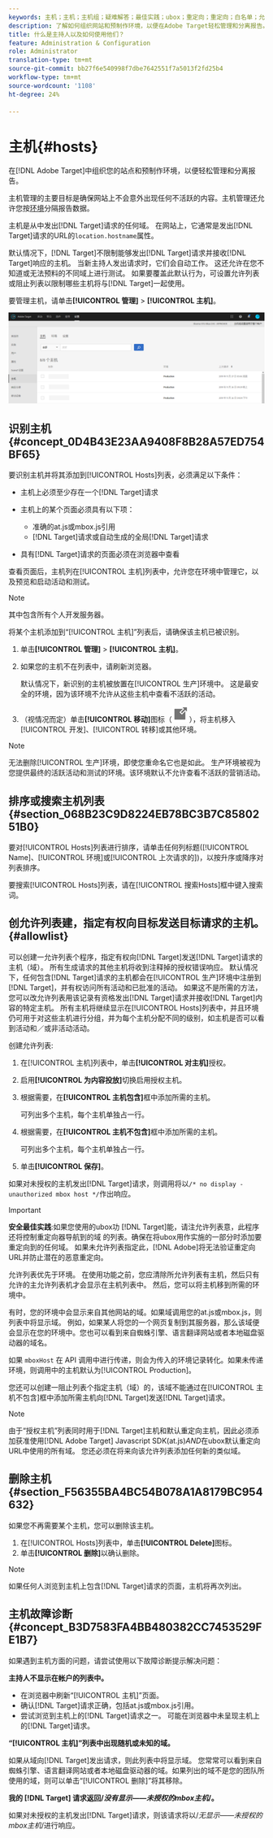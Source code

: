 ```yaml
---
keywords: 主机；主机；主机组；疑难解答；最佳实践；ubox；重定向；重定向；白名单；允许列表；黑名单阻止列表;
description: 了解如何组织网站和预制作环境，以便在Adobe Target轻松管理和分离报告。
title: 什么是主持人以及如何使用他们？
feature: Administration & Configuration
role: Administrator
translation-type: tm+mt
source-git-commit: bb27f6e540998f7dbe7642551f7a5013f2fd25b4
workflow-type: tm+mt
source-wordcount: '1108'
ht-degree: 24%

---
```



# 主机{#hosts}

在[!DNL Adobe Target]中组织您的站点和预制作环境，以便轻松管理和分离报告。

主机管理的主要目标是确保网站上不会意外出现任何不活跃的内容。主机管理还允许您按[环境](/help/administrating-target/environments.md)分隔报告数据。

主机是从中发出[!DNL Target]请求的任何域。 在网站上，它通常是发出[!DNL Target]请求的URL的`location.hostname`属性。

默认情况下，[!DNL Target]不限制能够发出[!DNL Target]请求并接收[!DNL Target]响应的主机。 当新主持人发出请求时，它们会自动工作。 这还允许在您不知道或无法预料的不同域上进行测试。 如果要覆盖此默认行为，可设置允许列表或阻止列表以限制哪些主机将与[!DNL Target]一起使用。

要管理主机，请单击&#x200B;**[!UICONTROL 管理]** > **[!UICONTROL 主机]**。

![](assets/hosts_list.png)

## 识别主机{#concept_0D4B43E23AA9408F8B28A57ED754BF65}

要识别主机并将其添加到[!UICONTROL Hosts]列表，必须满足以下条件：

* 主机上必须至少存在一个[!DNL Target]请求
* 主机上的某个页面必须具有以下项：

   * 准确的at.js或mbox.js引用
   * [!DNL Target]请求或自动生成的全局[!DNL Target]请求

* 具有[!DNL Target]请求的页面必须在浏览器中查看

查看页面后，主机列在[!UICONTROL 主机]列表中，允许您在环境中管理它，以及预览和启动活动和测试。

>[!NOTE]
>
>其中包含所有个人开发服务器。

将某个主机添加到“[!UICONTROL 主机]”列表后，请确保该主机已被识别。

1. 单击&#x200B;**[!UICONTROL 管理]** > **[!UICONTROL 主机]**。
1. 如果您的主机不在列表中，请刷新浏览器。

   默认情况下，新识别的主机被放置在[!UICONTROL 生产]环境中。 这是最安全的环境，因为该环境不允许从这些主机中查看不活跃的活动。

1. （视情况而定）单击&#x200B;**[!UICONTROL 移动]**&#x200B;图标（![移动图标](/help/administrating-target/assets/icon-move.png)），将主机移入[!UICONTROL 开发]、[!UICONTROL 转移]或其他环境。

>[!NOTE]
>
>无法删除[!UICONTROL 生产]环境，即使您重命名它也是如此。 生产环境被视为您提供最终的活跃活动和测试的环境。该环境默认不允许查看不活跃的营销活动。

## 排序或搜索主机列表{#section_068B23C9D8224EB78BC3B7C8580251B0}

要对[!UICONTROL Hosts]列表进行排序，请单击任何列标题([!UICONTROL Name]、[!UICONTROL 环境]或[!UICONTROL 上次请求的])，以按升序或降序对列表排序。

要搜索[!UICONTROL Hosts]列表，请在[!UICONTROL 搜索Hosts]框中键入搜索词。

## 创允许列表建，指定有权向目标发送目标请求的主机。{#allowlist}

可以创建一允许列表个程序，指定有权向[!DNL Target]发送[!DNL Target]请求的主机（域）。 所有生成请求的其他主机将收到注释掉的授权错误响应。 默认情况下，任何包含[!DNL Target]请求的主机都会在[!UICONTROL 生产]环境中注册到[!DNL Target]，并有权访问所有活动和已批准的活动。 如果这不是所需的方法，您可以改允许列表用该记录有资格发出[!DNL Target]请求并接收[!DNL Target]内容的特定主机。 所有主机将继续显示在[!UICONTROL  Hosts]列表中，并且环境仍可用于对这些主机进行分组，并为每个主机分配不同的级别，如主机是否可以看到活动和／或非活动活动。

创建允许列表:

1. 在[!UICONTROL 主机]列表中，单击&#x200B;**[!UICONTROL 对主机]**&#x200B;授权。
1. 启用&#x200B;**[!UICONTROL 为内容投放]**&#x200B;切换启用授权主机。
1. 根据需要，在&#x200B;**[!UICONTROL 主机包含]**&#x200B;框中添加所需的主机。

   可列出多个主机，每个主机单独占一行。

1. 根据需要，在&#x200B;**[!UICONTROL 主机不包含]**&#x200B;框中添加所需的主机。

   可列出多个主机，每个主机单独占一行。

1. 单击&#x200B;**[!UICONTROL 保存]**。

如果对未授权的主机发出[!DNL Target]请求，则调用将以`/* no display - unauthorized mbox host */`作出响应。

>[!IMPORTANT]
>
>**安全最佳实践**:如果您使用的ubox功 [!DNL Target]能，请注允许列表意，此程序还将控制重定向器导航到的域 [](/help/c-implementing-target/c-non-javascript-based-implementation/working-with-redirectors.md) 的列表。确保在将ubox用作实施的一部分时添加要重定向到的任何域。 如果未允许列表指定此，[!DNL Adobe]将无法验证重定向URL并防止潜在的恶意重定向。
>
>允许列表优先于环境。 在使用功能之前，您应清除所允许列表有主机，然后只有允许的主允许列表机才会显示在主机列表中。 然后，您可以将主机移到所需的环境中。

有时，您的环境中会显示来自其他网站的域。如果域调用您的at.js或mbox.js，则列表中将显示域。 例如，如果某人将您的一个网页复制到其服务器，那么该域便会显示在您的环境中。您也可以看到来自蜘蛛引擎、语言翻译网站或者本地磁盘驱动器的域名。

如果 `mboxHost` 在 API 调用中进行传递，则会为传入的环境记录转化。如果未传递环境，则调用中的主机默认为[!UICONTROL Production]。

您还可以创建一阻止列表个指定主机（域）的，该域不能通过在[!UICONTROL 主机不包含]框中添加所需主机向[!DNL Target]发送[!DNL Target]请求。

>[!NOTE]
>
>由于“授权主机”列表同时用于[!DNL Target]主机和默认重定向主机，因此必须添加获准使用[!DNL Adobe Target] Javascript SDK(at.js)*AND*&#x200B;在ubox默认重定向URL中使用的所有域。 您还必须在将来向该允许列表添加任何新的类似域。

## 删除主机{#section_F56355BA4BC54B078A1A8179BC954632}

如果您不再需要某个主机，您可以删除该主机。

1. 在[!UICONTROL Hosts]列表中，单击&#x200B;**[!UICONTROL Delete]**&#x200B;图标。
1. 单击&#x200B;**[!UICONTROL 删除]**&#x200B;以确认删除。

>[!NOTE]
>
>如果任何人浏览到主机上包含[!DNL Target]请求的页面，主机将再次列出。

## 主机故障诊断 {#concept_B3D7583FA4BB480382CC7453529FE1B7}

如果遇到主机方面的问题，请尝试使用以下故障诊断提示解决问题：

**主持人不显示在帐户的列表中。**

* 在浏览器中刷新“[!UICONTROL 主机]”页面。
* 确认[!DNL Target]请求正确，包括at.js或mbox.js引用。
* 尝试浏览到主机上的[!DNL Target]请求之一。 可能在浏览器中未呈现主机上的[!DNL Target]请求。

**“[!UICONTROL 主机]”列表中出现随机或未知的域。**

如果从域向[!DNL Target]发出请求，则此列表中将显示域。 您常常可以看到来自蜘蛛引擎、语言翻译网站或者本地磁盘驱动器的域。如果列出的域不是您的团队所使用的域，则可以单击“[!UICONTROL 删除]”将其移除。

**我的 [!DNL Target] 请求返回/*没有显示——未授权的mbox主机*/。**

如果对未授权的主机发出[!DNL Target]请求，则该请求将以/*无显示——未授权的mbox主机*/进行响应。
